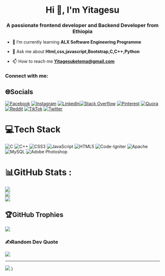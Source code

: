 <h1 align="center">Hi 👋, I'm Yitagesu</h1>
<h3 align="center">A passionate frontend developer and Backend Developer from Ethiopia</h3>

- 🌱 I’m currently learning **ALX Software Engineering Programme**

- 💬 Ask me about **Html,css,javascript,Bootstrap,C,C++,Python**

- 📫 How to reach me **Yitagesuketema@gmail.com**

<h3 align="left">Connect with me:</h3>
<p align="left">
</p>

## 🌐Socials
[![Facebook](https://img.shields.io/badge/Facebook-%231877F2.svg?logo=Facebook&logoColor=white)](https://facebook.com/yitagesu.ketema) [![Instagram](https://img.shields.io/badge/Instagram-%23E4405F.svg?logo=Instagram&logoColor=white)](https://instagram.com/yitu_ketema) [![LinkedIn](https://img.shields.io/badge/LinkedIn-%230077B5.svg?logo=linkedin&logoColor=white)](https://linkedin.com/in/yitagesuketema)[![Stack Overflow](https://img.shields.io/badge/-Stackoverflow-FE7A16?logo=stack-overflow&logoColor=white)](https://stackoverflow.com/users/2154554545)  [![Pinterest](https://img.shields.io/badge/Pinterest-%23E60023.svg?logo=Pinterest&logoColor=white)](https://pinterest.com/yitagesuketema) [![Quora](https://img.shields.io/badge/Quora-%23B92B27.svg?logo=Quora&logoColor=white)](https://quora.com/profile/YituTech) [![Reddit](https://img.shields.io/badge/Reddit-%23FF4500.svg?logo=Reddit&logoColor=white)](https://reddit.com/user/Yituketema) [![TikTok](https://img.shields.io/badge/TikTok-%23000000.svg?logo=TikTok&logoColor=white)](https://tiktok.com/@Yi2tech) [![Twitter](https://img.shields.io/badge/Twitter-%231DA1F2.svg?logo=Twitter&logoColor=white)](https://twitter.com/Yituketema)
# 💻Tech Stack
![C](https://img.shields.io/badge/c-%2300599C.svg?style=for-the-badge&logo=c&logoColor=white) ![C++](https://img.shields.io/badge/c++-%2300599C.svg?style=for-the-badge&logo=c%2B%2B&logoColor=white) ![CSS3](https://img.shields.io/badge/css3-%231572B6.svg?style=for-the-badge&logo=css3&logoColor=white) ![JavaScript](https://img.shields.io/badge/javascript-%23323330.svg?style=for-the-badge&logo=javascript&logoColor=%23F7DF1E) ![HTML5](https://img.shields.io/badge/html5-%23E34F26.svg?style=for-the-badge&logo=html5&logoColor=white) ![Code-Igniter](https://img.shields.io/badge/CodeIgniter-%23EF4223.svg?style=for-the-badge&logo=codeIgniter&logoColor=white) ![Apache](https://img.shields.io/badge/apache-%23D42029.svg?style=for-the-badge&logo=apache&logoColor=white) ![MySQL](https://img.shields.io/badge/mysql-%2300f.svg?style=for-the-badge&logo=mysql&logoColor=white) ![Adobe Photoshop](https://img.shields.io/badge/adobephotoshop-%2331A8FF.svg?style=for-the-badge&logo=adobephotoshop&logoColor=white)
# 📊GitHub Stats :
![](https://github-readme-stats.vercel.app/api?username=yitagesuketema&theme=prussian&hide_border=false&include_all_commits=true&count_private=false)<br/>
![](https://github-readme-streak-stats.herokuapp.com/?user=yitagesuketema&theme=prussian&hide_border=false)<br/>
![](https://github-readme-stats.vercel.app/api/top-langs/?username=yitagesuketema&theme=prussian&hide_border=false&include_all_commits=true&count_private=false&layout=compact)


## 🏆GitHub Trophies
![](https://github-profile-trophy.vercel.app/?username=Yitagesuketema&theme=radical&no-frame=false&no-bg=false&margin-w=4)

### ✍️Random Dev Quote
![](https://quotes-github-readme.vercel.app/api?type=horizontal&theme=dark)

---
[![](https://visitcount.itsvg.in/api?id=yitagesuketema&icon=0&color=8)](https://visitcount.itsvg.in)
)
